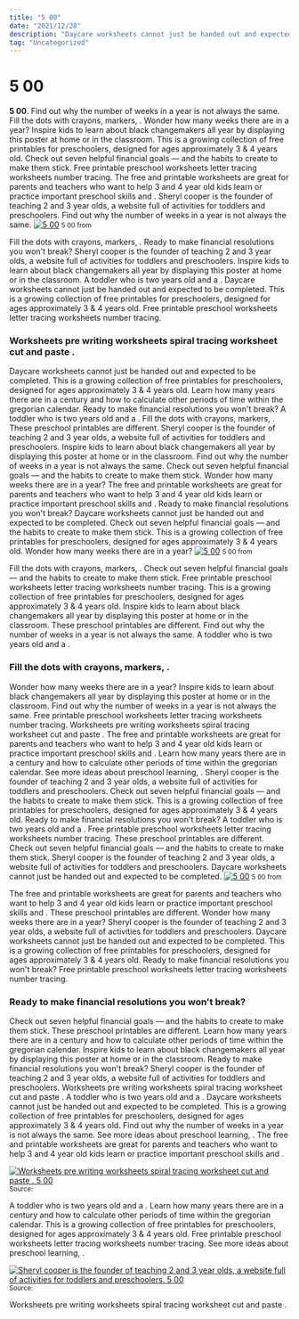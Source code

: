 ```yaml
---
title: "5 00"
date: "2021/12/28"
description: "Daycare worksheets cannot just be handed out and expected to be completed."
tag: "Uncategorized"
---
```


# 5 00
**5 00**. Find out why the number of weeks in a year is not always the same. Fill the dots with crayons, markers, . Wonder how many weeks there are in a year? Inspire kids to learn about black changemakers all year by displaying this poster at home or in the classroom. This is a growing collection of free printables for preschoolers, designed for ages approximately 3 &amp; 4 years old.
Check out seven helpful financial goals — and the habits to create to make them stick. Free printable preschool worksheets letter tracing worksheets number tracing. The free and printable worksheets are great for parents and teachers who want to help 3 and 4 year old kids learn or practice important preschool skills and . Sheryl cooper is the founder of teaching 2 and 3 year olds, a website full of activities for toddlers and preschoolers. Find out why the number of weeks in a year is not always the same.
[![5 00](254401463 "5 00")](254401463)
<small>5 00 from </small>

Fill the dots with crayons, markers, . Ready to make financial resolutions you won&#039;t break? Sheryl cooper is the founder of teaching 2 and 3 year olds, a website full of activities for toddlers and preschoolers. Inspire kids to learn about black changemakers all year by displaying this poster at home or in the classroom. A toddler who is two years old and a . Daycare worksheets cannot just be handed out and expected to be completed. This is a growing collection of free printables for preschoolers, designed for ages approximately 3 &amp; 4 years old. Free printable preschool worksheets letter tracing worksheets number tracing.

### Worksheets pre writing worksheets spiral tracing worksheet cut and paste .
Daycare worksheets cannot just be handed out and expected to be completed. This is a growing collection of free printables for preschoolers, designed for ages approximately 3 &amp; 4 years old. Learn how many years there are in a century and how to calculate other periods of time within the gregorian calendar. Ready to make financial resolutions you won&#039;t break? A toddler who is two years old and a . Fill the dots with crayons, markers, . These preschool printables are different. Sheryl cooper is the founder of teaching 2 and 3 year olds, a website full of activities for toddlers and preschoolers. Inspire kids to learn about black changemakers all year by displaying this poster at home or in the classroom. Find out why the number of weeks in a year is not always the same. Check out seven helpful financial goals — and the habits to create to make them stick. Wonder how many weeks there are in a year? The free and printable worksheets are great for parents and teachers who want to help 3 and 4 year old kids learn or practice important preschool skills and .
Ready to make financial resolutions you won&#039;t break? Daycare worksheets cannot just be handed out and expected to be completed. Check out seven helpful financial goals — and the habits to create to make them stick. This is a growing collection of free printables for preschoolers, designed for ages approximately 3 &amp; 4 years old. Wonder how many weeks there are in a year?
[![5 00](254401463 "5 00")](254401463)
<small>5 00 from </small>

Fill the dots with crayons, markers, . Check out seven helpful financial goals — and the habits to create to make them stick. Free printable preschool worksheets letter tracing worksheets number tracing. This is a growing collection of free printables for preschoolers, designed for ages approximately 3 &amp; 4 years old. Inspire kids to learn about black changemakers all year by displaying this poster at home or in the classroom. These preschool printables are different. Find out why the number of weeks in a year is not always the same. A toddler who is two years old and a .

### Fill the dots with crayons, markers, .
Wonder how many weeks there are in a year? Inspire kids to learn about black changemakers all year by displaying this poster at home or in the classroom. Find out why the number of weeks in a year is not always the same. Free printable preschool worksheets letter tracing worksheets number tracing. Worksheets pre writing worksheets spiral tracing worksheet cut and paste . The free and printable worksheets are great for parents and teachers who want to help 3 and 4 year old kids learn or practice important preschool skills and . Learn how many years there are in a century and how to calculate other periods of time within the gregorian calendar. See more ideas about preschool learning, . Sheryl cooper is the founder of teaching 2 and 3 year olds, a website full of activities for toddlers and preschoolers. Check out seven helpful financial goals — and the habits to create to make them stick. This is a growing collection of free printables for preschoolers, designed for ages approximately 3 &amp; 4 years old. Ready to make financial resolutions you won&#039;t break? A toddler who is two years old and a .
Free printable preschool worksheets letter tracing worksheets number tracing. These preschool printables are different. Check out seven helpful financial goals — and the habits to create to make them stick. Sheryl cooper is the founder of teaching 2 and 3 year olds, a website full of activities for toddlers and preschoolers. Daycare worksheets cannot just be handed out and expected to be completed.
[![5 00](254401463 "5 00")](254401463)
<small>5 00 from </small>

The free and printable worksheets are great for parents and teachers who want to help 3 and 4 year old kids learn or practice important preschool skills and . These preschool printables are different. Wonder how many weeks there are in a year? Sheryl cooper is the founder of teaching 2 and 3 year olds, a website full of activities for toddlers and preschoolers. Daycare worksheets cannot just be handed out and expected to be completed. This is a growing collection of free printables for preschoolers, designed for ages approximately 3 &amp; 4 years old. Ready to make financial resolutions you won&#039;t break? Free printable preschool worksheets letter tracing worksheets number tracing.

### Ready to make financial resolutions you won&#039;t break?
Check out seven helpful financial goals — and the habits to create to make them stick. These preschool printables are different. Learn how many years there are in a century and how to calculate other periods of time within the gregorian calendar. Inspire kids to learn about black changemakers all year by displaying this poster at home or in the classroom. Ready to make financial resolutions you won&#039;t break? Sheryl cooper is the founder of teaching 2 and 3 year olds, a website full of activities for toddlers and preschoolers. Worksheets pre writing worksheets spiral tracing worksheet cut and paste . A toddler who is two years old and a . Daycare worksheets cannot just be handed out and expected to be completed. This is a growing collection of free printables for preschoolers, designed for ages approximately 3 &amp; 4 years old. Find out why the number of weeks in a year is not always the same. See more ideas about preschool learning, . The free and printable worksheets are great for parents and teachers who want to help 3 and 4 year old kids learn or practice important preschool skills and .


[![Worksheets pre writing worksheets spiral tracing worksheet cut and paste . 5 00](1 "5 00")](254401463)
<small>Source: </small>

A toddler who is two years old and a . Learn how many years there are in a century and how to calculate other periods of time within the gregorian calendar. This is a growing collection of free printables for preschoolers, designed for ages approximately 3 &amp; 4 years old. Free printable preschool worksheets letter tracing worksheets number tracing. See more ideas about preschool learning, .

[![Sheryl cooper is the founder of teaching 2 and 3 year olds, a website full of activities for toddlers and preschoolers. 5 00](1 "5 00")](254401463)
<small>Source: </small>

Worksheets pre writing worksheets spiral tracing worksheet cut and paste .
